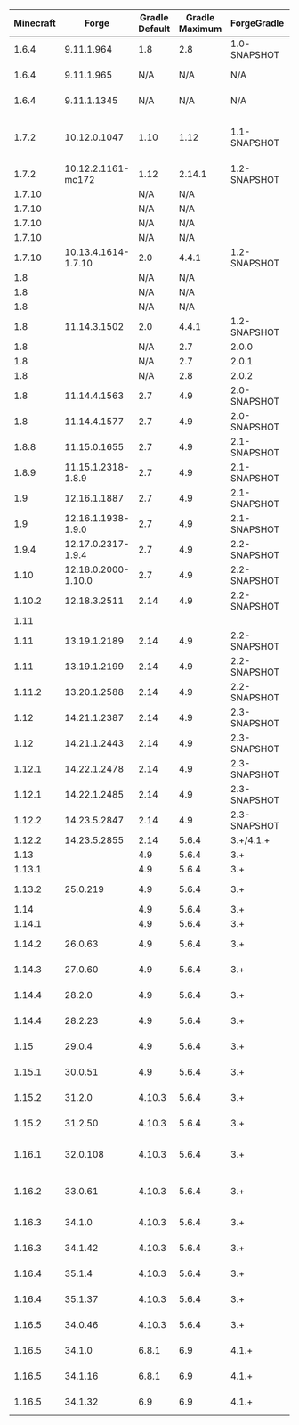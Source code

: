 | Minecraft |        Forge        | Gradle Default | Gradle Maximum | ForgeGradle  | Mappings Default  | Mappings Latest  | MCP  | Java Minimum | Java Maximum |  Promotion  | Notes |
| --------- | ------------------- | -------------- | -------------- | ------------ | ----------------- | ---------------- | ---- | ------------ | ------------ | ----------- | ----- |
| 1.6.4   | 9.11.1.964          | 1.8    | 2.8    | 1.0-SNAPSHOT | N/A                      | N/A                             | 8.11     | 6 | 8 |             | Requires Java 7 to setupDecompWorkspace |
| 1.6.4   | 9.11.1.965          | N/A    | N/A    | N/A          | N/A                      | N/A                             | 8.11     | 6 | 8 |             | Use Scala 1.10.2, Patch Failures |
| 1.6.4   | 9.11.1.1345         | N/A    | N/A    | N/A          | N/A                      | N/A                             | 8.11     | 6 | 8 | LB/RB       | Use Scala 1.10.2, Patch Failures |
| 1.7.2   | 10.12.0.1047        | 1.10   | 1.12   | 1.1-SNAPSHOT | N/A                      | N/A                             | 9.03     | 6 | 8 |             | Requires Java 7 to setupDecompWorkspace, Last 1.7.2 version for FG1.1 |
| 1.7.2   | 10.12.2.1161-mc172  | 1.12   | 2.14.1 | 1.2-SNAPSHOT | N/A                      | N/A                             | 9.03     | 6 | 8 | LB/RB       | |
| 1.7.10  |                     | N/A    | N/A    |              | N/A                      | stable_8                        | 9.08     | 6 | 8 | Mappings    | |
| 1.7.10  |                     | N/A    | N/A    |              | N/A                      | stable_9                        | 9.08     | 6 | 8 | Mappings    | |
| 1.7.10  |                     | N/A    | N/A    |              | N/A                      | stable_10                       | 9.08     | 6 | 8 | Mappings    | |
| 1.7.10  |                     | N/A    | N/A    |              | N/A                      | stable_11                       | 9.08     | 6 | 8 | Mappings    | |
| 1.7.10  | 10.13.4.1614-1.7.10 | 2.0    | 4.4.1  | 1.2-SNAPSHOT | Unspecified              | stable_12                       | 9.08     | 6 | 8 | LB/RB       | |
| 1.8     |                     | N/A    | N/A    |              | N/A                      | stable_15                       | 9.10     | 6 | 8 | Mappings    | |
| 1.8     |                     | N/A    | N/A    |              | N/A                      | stable_16                       | 9.10     | 6 | 8 | Mappings    | |
| 1.8     |                     | N/A    | N/A    |              | N/A                      | stable_17                       | 9.10     | 6 | 8 | Mappings    | |
| 1.8     | 11.14.3.1502        | 2.0    | 4.4.1  | 1.2-SNAPSHOT | snapshot_20141130        | stable_18                       | 9.10     | 6 | 8 |             | Last 1.8 version for FG1.2 & Seperate FML |
| 1.8     |                     | N/A    | 2.7    | 2.0.0        |                          |                                 | 9.10     | 6 | 8 | ForgeGradle | |
| 1.8     |                     | N/A    | 2.7    | 2.0.1        |                          |                                 | 9.10     | 6 | 8 | ForgeGradle | |
| 1.8     |                     | N/A    | 2.8    | 2.0.2        |                          |                                 | 9.10     | 6 | 8 | ForgeGradle | |
| 1.8     | 11.14.4.1563        | 2.7    | 4.9    | 2.0-SNAPSHOT | snapshot_20141130        | stable_18                       | 9.10     | 6 | 8 | RB          | |
| 1.8     | 11.14.4.1577        | 2.7    | 4.9    | 2.0-SNAPSHOT | snapshot_20141130        | stable_18                       | 9.10     | 6 | 8 | LB          | |
| 1.8.8   | 11.15.0.1655        | 2.7    | 4.9    | 2.1-SNAPSHOT | snapshot_20151122        | stable_20                       | 9.18     | 6 | 8 | LB          | No 1.8.8 RB |
| 1.8.9   | 11.15.1.2318-1.8.9  | 2.7    | 4.9    | 2.1-SNAPSHOT | stable_20                | stable_22                       | 9.19     | 6 | 8 | LB/RB       | |
| 1.9     | 12.16.1.1887        | 2.7    | 4.9    | 2.1-SNAPSHOT | snapshot_20160312        | stable_24                       | 9.24     | 6 | 8 | RB          | |
| 1.9     | 12.16.1.1938-1.9.0  | 2.7    | 4.9    | 2.1-SNAPSHOT | snapshot_20160312        | stable_24                       | 9.24     | 6 | 8 | LB          | |
| 1.9.4   | 12.17.0.2317-1.9.4  | 2.7    | 4.9    | 2.2-SNAPSHOT | snapshot_20160518        | stable_26                       | 9.28     | 6 | 8 | LB/RB       | |
| 1.10    | 12.18.0.2000-1.10.0 | 2.7    | 4.9    | 2.2-SNAPSHOT | snapshot_20160518        | stable_26                       | 9.31     | 6 | 8 | LB          | No 1.10 RB |
| 1.10.2  | 12.18.3.2511        | 2.14   | 4.9    | 2.2-SNAPSHOT | snapshot_20161111        | stable_29                       | 9.31     | 6 | 8 | LB/RB       | |
| 1.11    |                     |        |        |              |                          | stable_31                       | 9.35     | 6 | 8 | Mappings    | |
| 1.11    | 13.19.1.2189        | 2.14   | 4.9    | 2.2-SNAPSHOT | snapshot_20161111        | stable_32                       | 9.35     | 6 | 8 | RB          | |
| 1.11    | 13.19.1.2199        | 2.14   | 4.9    | 2.2-SNAPSHOT | snapshot_20161220        | stable_32                       | 9.35     | 6 | 8 | LB          | |
| 1.11.2  | 13.20.1.2588        | 2.14   | 4.9    | 2.2-SNAPSHOT | snapshot_20161220        | stable_32                       | 9.37     | 6 | 8 | LB/RB       | |
| 1.12    | 14.21.1.2387        | 2.14   | 4.9    | 2.3-SNAPSHOT | snapshot_20170624        | stable_39                       | 9.40     | 8 | 8 | RB          | |
| 1.12    | 14.21.1.2443        | 2.14   | 4.9    | 2.3-SNAPSHOT | snapshot_20170624        | stable_39                       | 9.40     | 8 | 8 | LB          | |
| 1.12.1  | 14.22.1.2478        | 2.14   | 4.9    | 2.3-SNAPSHOT | snapshot_20170624        | stable_39                       | 9.41     | 8 | 8 | RB          | |
| 1.12.1  | 14.22.1.2485        | 2.14   | 4.9    | 2.3-SNAPSHOT | snapshot_20170624        | stable_39                       | 9.41     | 8 | 8 | LB          | |
| 1.12.2  | 14.23.5.2847        | 2.14   | 4.9    | 2.3-SNAPSHOT | snapshot_20171003        | stable_39                       | 9.42     | 8 | 8 | Last FG2    | |
| 1.12.2  | 14.23.5.2855        | 2.14   | 5.6.4  | 3.+/4.1.+    | snapshot_20171003        | stable_39                       | 9.42     | 8 | 8 | LB,RB       | |
| 1.13    |                     | 4.9    | 5.6.4  | 3.+          |                          | stable_43                       |          | 8 | 8 |             | |
| 1.13.1  |                     | 4.9    | 5.6.4  | 3.+          |                          | stable_45                       |          | 8 | 8 |             | |
| 1.13.2  | 25.0.219            | 4.9    | 5.6.4  | 3.+          | snapshot_20180921-1.13   | stable_47                       | 20190213 | 8 | 8 | LB          | |
| 1.14    |                     | 4.9    | 5.6.4  | 3.+          |                          | stable_49                       |          | 8 | 8 |             | |
| 1.14.1  |                     | 4.9    | 5.6.4  | 3.+          |                          | stable_51                       |          | 8 | 8 |             | |
| 1.14.2  | 26.0.63             | 4.9    | 5.6.4  | 3.+          | snapshot_20190621-1.14.2 | stable_53                       | 20190603 | 8 | 8 | LB          | |
| 1.14.3  | 27.0.60             | 4.9    | 5.6.4  | 3.+          | snapshot_20190719-1.14.3 | stable_56                       | 20190624 | 8 | 8 | LB          | |
| 1.14.4  | 28.2.0              | 4.9    | 5.6.4  | 3.+          | snapshot_20190719-1.14.3 | stable_58                       | 20190829 | 8 | 8 | RB          | |
| 1.14.4  | 28.2.23             | 4.9    | 5.6.4  | 3.+          | snapshot_20190719-1.14.3 | stable_58                       | 20190829 | 8 | 8 | LB          | |
| 1.15    | 29.0.4              | 4.9    | 5.6.4  | 3.+          | snapshot_20190719-1.14.3 | stable_60                       | 20191212 | 8 | 8 | LB          | |
| 1.15.1  | 30.0.51             | 4.9    | 5.6.4  | 3.+          | snapshot_20190719-1.14.3 | snapshot_20210516-1.15.1        | 20191217 | 8 | 8 | LB          | |
| 1.15.2  | 31.2.0              | 4.10.3 | 5.6.4  | 3.+          | snapshot_20200514-1.15.1 | snapshot_20210516-1.15.1        | 20200515 | 8 | 8 | RB          | |
| 1.15.2  | 31.2.50             | 4.10.3 | 5.6.4  | 3.+          | snapshot_20200514-1.15.1 | snapshot_20210516-1.15.1        | 20200515 | 8 | 8 | LB          | |
| 1.16.1  | 32.0.108            | 4.10.3 | 5.6.4  | 3.+          | snapshot_20200514-1.16   | snapshot_20200820-1.16.1        | 20200625 | 8 | 8 | LB          | Newer mappings available at [Dogforce Games](https://www.dogforce-games.com/maven/de/oceanlabs/mcp/mcp_snapshot/) |
| 1.16.2  | 33.0.61             | 4.10.3 | 5.6.4  | 3.+          | snapshot_20200514-1.16   | snapshot_20200916-1.16.2        | 20200812 | 8 | 8 | LB          | Newer mappings available at [Dogforce Games](https://www.dogforce-games.com/maven/de/oceanlabs/mcp/mcp_snapshot/) |
| 1.16.3  | 34.1.0              | 4.10.3 | 5.6.4  | 3.+          | snapshot_20200514-1.16   | snapshot_20201028-1.16.3        | 20200911 | 8 | 8 | RB          | |
| 1.16.3  | 34.1.42             | 4.10.3 | 5.6.4  | 3.+          | snapshot_20201028-1.16.3 | snapshot_20201028-1.16.3        | 20201025 | 8 | 8 | LB          | |
| 1.16.4  | 35.1.4              | 4.10.3 | 5.6.4  | 3.+          | snapshot_20201028-1.16.3 | snapshot_20210309-1.16.4        | 20201102 | 8 | 8 | RB          | |
| 1.16.4  | 35.1.37             | 4.10.3 | 5.6.4  | 3.+          | snapshot_20201028-1.16.3 | snapshot_20210309-1.16.4        | 20201102 | 8 | 8 | LB          | |
| 1.16.5  | 34.0.46             | 4.10.3 | 5.6.4  | 3.+          | official_1.16.5          | official_1.16.5/20210309-1.16.5 | 20210115 | 8 | 8 | Last FG3    | |
| 1.16.5  | 34.1.0              | 6.8.1  | 6.9    | 4.1.+        | official_1.16.5          | official_1.16.5/20210309-1.16.5 | 20210115 | 8 | 8 | RB          | |
| 1.16.5  | 34.1.16             | 6.8.1  | 6.9    | 4.1.+        | official_1.16.5          | official_1.16.5/20210309-1.16.5 | 20210115 | 8 | 8 |             | Last using Gradle 6.8.1 |
| 1.16.5  | 34.1.32             | 6.9    | 6.9    | 4.1.+        | official_1.16.5          | official_1.16.5/20210309-1.16.5 | 20210115 | 8 | 8 | LB          | |
